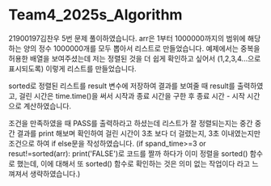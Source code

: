 # Team4_2025s_Algorithm
21900197김찬우 
5번 문제 풀이하였습니다.
arr은 1부터 1000000까지의 범위에 해당하는 양의 정수 1000000개를 모두 뽑아서 리스트로 만들었습니다. 
예제에서는 중복을 허용한 배열을 보여주셨는데 저는 정렬된 것을 더 쉽게 확인하고 싶어서 (1,2,3,4...으로 표시되도록) 이렇게 리스트를 만들었습니다.

sorted로 정렬된 리스트를 result 변수에 저장하여 결과를 보여줄 때 result를 출력하였고, 걸린 시간은 time.time()을 써서 시작과 종료 시간을 구한 후
종료 시간 - 시작 시간으로 계산하였습니다. 

조건을 만족하였을 때 PASS를 출력하라고 하셨는데 리스트가 잘 정렬되는지는 중간 중간 결과를 print 해보며 확인하여 걸린 시간이 3초 보다 더 걸렸는지, 
3초 이내였는지만 조건으로 하여 if else문을 작성하였습니다. (if spand_time>=3 or resut!=sorted(arr): print('FALSE')로 코드를 짤까 하다가 이미 정렬을 sorted() 함수로 했는데, 이에 대해서 또 sorted() 함수로 확인하는 것은 의미 없는 작업이다 라고 느껴져서 생략하였습니다.)
